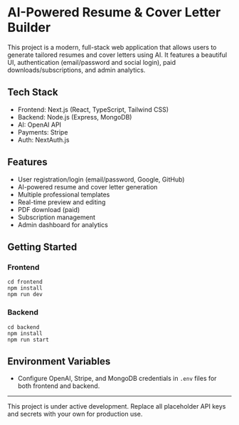 # AI-Powered Resume & Cover Letter Builder

This project is a modern, full-stack web application that allows users to generate tailored resumes and cover letters using AI. It features a beautiful UI, authentication (email/password and social login), paid downloads/subscriptions, and admin analytics.

## Tech Stack
- Frontend: Next.js (React, TypeScript, Tailwind CSS)
- Backend: Node.js (Express, MongoDB)
- AI: OpenAI API
- Payments: Stripe
- Auth: NextAuth.js

## Features
- User registration/login (email/password, Google, GitHub)
- AI-powered resume and cover letter generation
- Multiple professional templates
- Real-time preview and editing
- PDF download (paid)
- Subscription management
- Admin dashboard for analytics

## Getting Started

### Frontend
```
cd frontend
npm install
npm run dev
```

### Backend
```
cd backend
npm install
npm run start
```

## Environment Variables
- Configure OpenAI, Stripe, and MongoDB credentials in `.env` files for both frontend and backend.

---

This project is under active development. Replace all placeholder API keys and secrets with your own for production use.
